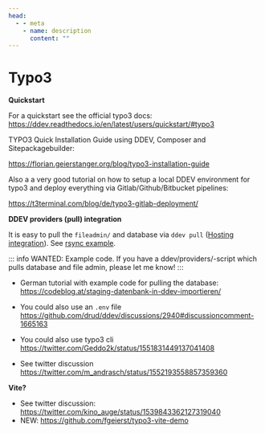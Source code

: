 ```yaml
---
head:
  - - meta
    - name: description
      content: ""
---
```


# Typo3

**Quickstart**

For a quickstart see the official typo3 docs:
https://ddev.readthedocs.io/en/latest/users/quickstart/#typo3

TYPO3 Quick Installation Guide using DDEV, Composer and Sitepackagebuilder:

https://florian.geierstanger.org/blog/typo3-installation-guide

Also a a very good tutorial on how to setup a local DDEV environment for typo3 and deploy everything via Gitlab/Github/Bitbucket pipelines:

https://t3terminal.com/blog/de/typo3-gitlab-deployment/

**DDEV providers (pull) integration**

It is easy to pull the `fileadmin/` and database via `ddev pull` ([Hosting integration](https://ddev.readthedocs.io/en/latest/users/providers/)). See [rsync example](https://github.com/drud/ddev/blob/master/pkg/ddevapp/dotddev_assets/providers/rsync.yaml.example).

::: info
WANTED: Example code. If you have a ddev/providers/-script which pulls database and file admin, please let me know!
:::

- German tutorial with example code for pulling the database: https://codeblog.at/staging-datenbank-in-ddev-importieren/
- You could also use an `.env` file
  https://github.com/drud/ddev/discussions/2940#discussioncomment-1665163
- You could also use typo3 cli https://twitter.com/Geddo2k/status/1551831449137041408

- See twitter discussion https://twitter.com/m_andrasch/status/1552193558857359360

**Vite?**

- See twitter discussion: https://twitter.com/kino_auge/status/1539843362127319040
- NEW: https://github.com/fgeierst/typo3-vite-demo
